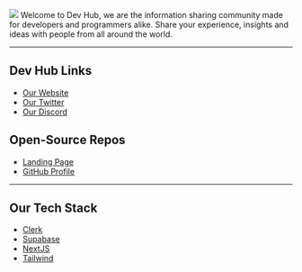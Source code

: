 ![](https://media.discordapp.net/attachments/653733403841134600/980236671121490021/2EA8084C-490D-411E-8671-439D12438C08.png)
Welcome to Dev Hub, we are the information sharing community made for developers and programmers alike. Share your experience, insights and ideas with people from all around the world.

--- 

## Dev Hub Links
- [Our Website](https://devhub.life)
- [Our Twitter](https://twitter.com/DevsHubApp)
- [Our Discord](https://discord.com/invite/6pRxaNeRX8)

## Open-Source Repos
- [Landing Page](https://github.com/DevsHubApp/Landing)
- [GitHub Profile](https://github.com/DevsHubApp/.github)

---

## Our Tech Stack
- [Clerk](https://clerk.dev)
- [Supabase](https://supabase.com)
- [NextJS](https://nextjs.org)
- [Tailwind](https://tailwindcss.com/)
